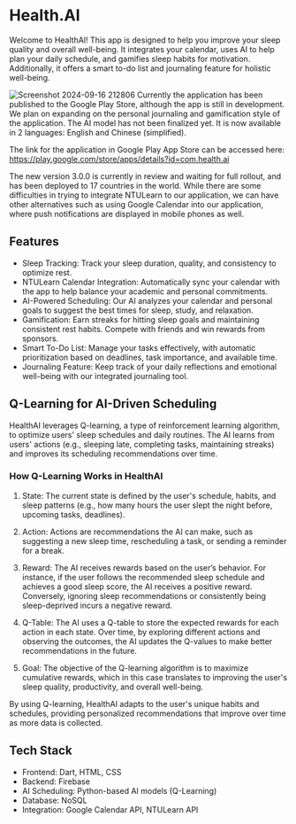 # Health.AI
Welcome to HealthAI! This app is designed to help you improve your sleep quality and overall well-being. It integrates your calendar, uses AI to help plan your daily schedule, and gamifies sleep habits for motivation. Additionally, it offers a smart to-do list and journaling feature for holistic well-being.

![Screenshot 2024-09-16 212806](https://github.com/user-attachments/assets/20fa449b-db5d-4c52-99c3-ffaf9d4c385c)
Currently the application has been published to the Google Play Store, although the app is still in development. We plan on expanding on the personal journaling and gamification style of the application. The AI model has not been finalized yet. It is now available in 2 languages: English and Chinese (simplified).

The link for the application in Google Play App Store can be accessed here: https://play.google.com/store/apps/details?id=com.health.ai 

The new version 3.0.0 is currently in review and waiting for full rollout, and has been deployed to 17 countries in the world. While there are some difficulties in trying to integrate NTULearn to our application, we can have other alternatives such as using Google Calendar into our application, where push notifications are displayed in mobile phones as well.

## Features
- Sleep Tracking: Track your sleep duration, quality, and consistency to optimize rest.
- NTULearn Calendar Integration: Automatically sync your calendar with the app to help balance your academic and personal commitments.
- AI-Powered Scheduling: Our AI analyzes your calendar and personal goals to suggest the best times for sleep, study, and relaxation.
- Gamification: Earn streaks for hitting sleep goals and maintaining consistent rest habits. Compete with friends and win rewards from sponsors.
- Smart To-Do List: Manage your tasks effectively, with automatic prioritization based on deadlines, task importance, and available time.
- Journaling Feature: Keep track of your daily reflections and emotional well-being with our integrated journaling tool.

## Q-Learning for AI-Driven Scheduling
HealthAI leverages Q-learning, a type of reinforcement learning algorithm, to optimize users' sleep schedules and daily routines. The AI learns from users' actions (e.g., sleeping late, completing tasks, maintaining streaks) and improves its scheduling recommendations over time.

### How Q-Learning Works in HealthAI
1. State: The current state is defined by the user's schedule, habits, and sleep patterns (e.g., how many hours the user slept the night before, upcoming tasks, deadlines).

2. Action: Actions are recommendations the AI can make, such as suggesting a new sleep time, rescheduling a task, or sending a reminder for a break.

3. Reward: The AI receives rewards based on the user’s behavior. For instance, if the user follows the recommended sleep schedule and achieves a good sleep score, the AI receives a positive reward. Conversely, ignoring sleep recommendations or consistently being sleep-deprived incurs a negative reward.

4. Q-Table: The AI uses a Q-table to store the expected rewards for each action in each state. Over time, by exploring different actions and observing the outcomes, the AI updates the Q-values to make better recommendations in the future.

5. Goal: The objective of the Q-learning algorithm is to maximize cumulative rewards, which in this case translates to improving the user's sleep quality, productivity, and overall well-being.

By using Q-learning, HealthAI adapts to the user's unique habits and schedules, providing personalized recommendations that improve over time as more data is collected.

## Tech Stack
- Frontend: Dart, HTML, CSS
- Backend: Firebase
- AI Scheduling: Python-based AI models (Q-Learning)
- Database: NoSQL
- Integration: Google Calendar API, NTULearn API





